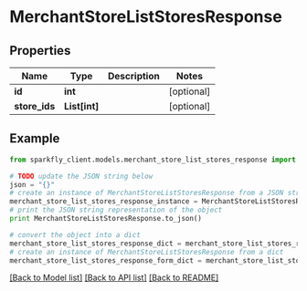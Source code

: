 # MerchantStoreListStoresResponse


## Properties
Name | Type | Description | Notes
------------ | ------------- | ------------- | -------------
**id** | **int** |  | [optional] 
**store_ids** | **List[int]** |  | [optional] 

## Example

```python
from sparkfly_client.models.merchant_store_list_stores_response import MerchantStoreListStoresResponse

# TODO update the JSON string below
json = "{}"
# create an instance of MerchantStoreListStoresResponse from a JSON string
merchant_store_list_stores_response_instance = MerchantStoreListStoresResponse.from_json(json)
# print the JSON string representation of the object
print MerchantStoreListStoresResponse.to_json()

# convert the object into a dict
merchant_store_list_stores_response_dict = merchant_store_list_stores_response_instance.to_dict()
# create an instance of MerchantStoreListStoresResponse from a dict
merchant_store_list_stores_response_form_dict = merchant_store_list_stores_response.from_dict(merchant_store_list_stores_response_dict)
```
[[Back to Model list]](../README.md#documentation-for-models) [[Back to API list]](../README.md#documentation-for-api-endpoints) [[Back to README]](../README.md)


